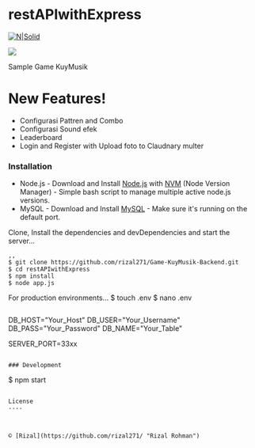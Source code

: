 # restAPIwithExpress 

[![N|Solid](https://upload.wikimedia.org/wikipedia/commons/thumb/d/d9/Node.js_logo.svg/180px-Node.js_logo.svg.png)](https://nodejs.org/en/) &nbsp;&nbsp;&nbsp;&nbsp;&nbsp;&nbsp;&nbsp;&nbsp;&nbsp;&nbsp;&nbsp;&nbsp; 

![](https://img.shields.io/badge/Code%20Style-Standard-yellow.svg)

Sample Game KuyMusik 

# New Features!

  - Configurasi Pattren and Combo
  - Configurasi Sound efek 
  - Leaderboard
  - Login and Register with Upload foto to Claudnary multer



### Installation

- Node.js - Download and Install [Node.js](https://nodejs.org/en/) with [NVM](https://github.com/creationix/nvm) (Node Version Manager) - Simple bash script to manage multiple active node.js versions.
- MySQL - Download and Install [MySQL](https://www.mysql.com/downloads/) - Make sure it's running on the default port.  

Clone, Install the dependencies and devDependencies and start the server...
```
,,
$ git clone https://github.com/rizal271/Game-KuyMusik-Backend.git
$ cd restAPIwithExpress
$ npm install 
$ node app.js
```

For production environments...
$ touch .env
$ nano .env
```

```
DB_HOST="Your_Host"
DB_USER="Your_Username"
DB_PASS="Your_Password"
DB_NAME="Your_Table"

SERVER_PORT=33xx
```

### Development

```
$ npm start
```

License
----



© [Rizal](https://github.com/rizal271/ "Rizal Rohman")